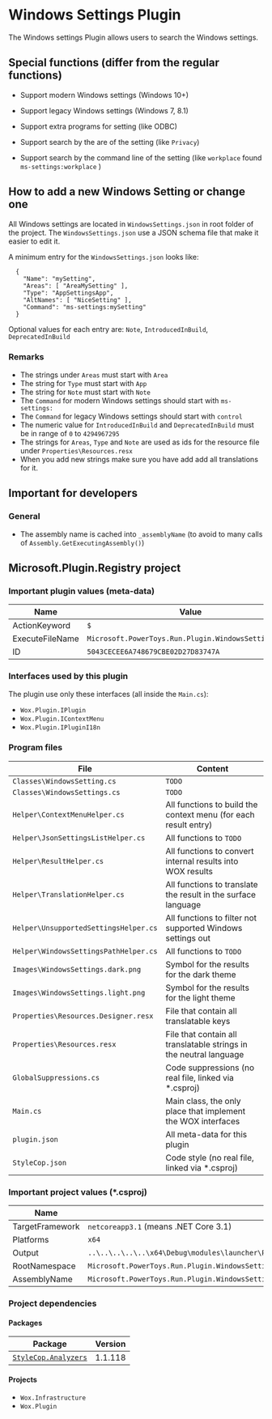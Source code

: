 # Windows Settings Plugin

The Windows settings Plugin allows users to search the Windows settings.

## Special functions (differ from the regular functions)

* Support modern Windows settings (Windows 10+)
* Support legacy Windows settings (Windows 7, 8.1)
* Support extra programs for setting (like ODBC)

* Support search by the are of the setting (like `Privacy`)
* Support search by the command line of the setting (like `workplace` found `ms-settings:workplace` )

## How to add a new Windows Setting or change one

All Windows settings are located in `WindowsSettings.json` in root folder of the project.
The `WindowsSettings.json` use a JSON schema file that make it easier to edit it.

A minimum entry for the `WindowsSettings.json` looks like:

```
  {
    "Name": "mySetting",
    "Areas": [ "AreaMySetting" ],
    "Type": "AppSettingsApp",
    "AltNames": [ "NiceSetting" ],
    "Command": "ms-settings:mySetting"
  }
```
Optional values for each entry are: `Note`, `IntroducedInBuild`, `DeprecatedInBuild`

### Remarks
* The strings under `Areas` must start with `Area`
* The string for `Type` must start with `App`
* The string for `Note` must start with `Note`
* The `Command` for modern Windows settings should start with `ms-settings:`
* The `Command` for legacy Windows settings should start with `control`
* The numeric value for `IntroducedInBuild` and  `DeprecatedInBuild` must be in range of `0` to `4294967295`
* The strings for `Areas`, `Type` and `Note` are used as ids for the resource file under `Properties\Resources.resx`
* When you add new strings make sure you have add add all translations for it.

## Important for developers

### General

* The assembly name is cached into `_assemblyName` (to avoid to many calls of `Assembly.GetExecutingAssembly()`)

## Microsoft.Plugin.Registry project

### Important plugin values (meta-data)

| Name            | Value                                                |
| --------------- | ---------------------------------------------------- |
| ActionKeyword   | `$`                                                  |
| ExecuteFileName | `Microsoft.PowerToys.Run.Plugin.WindowsSettings.dll` |
| ID              | `5043CECEE6A748679CBE02D27D83747A`                   |

### Interfaces used by this plugin

The plugin use only these interfaces (all inside the `Main.cs`):

* `Wox.Plugin.IPlugin`
* `Wox.Plugin.IContextMenu`
* `Wox.Plugin.IPluginI18n`

### Program files

| File                                  | Content                                                                  |
| ------------------------------------- | ------------------------------------------------------------------------ |
| `Classes\WindowsSetting.cs`           | `TODO`                                                                   |
| `Classes\WindowsSettings.cs`          | `TODO`                                                                   |
| `Helper\ContextMenuHelper.cs`         | All functions to build the context menu (for each result entry)          |
| `Helper\JsonSettingsListHelper.cs`    | All functions to `TODO`
| `Helper\ResultHelper.cs`              | All functions to convert internal results into WOX results               |
| `Helper\TranslationHelper.cs`         | All functions to translate the result in the surface language            |
| `Helper\UnsupportedSettingsHelper.cs` | All functions to filter not supported Windows settings out               |
| `Helper\WindowsSettingsPathHelper.cs` | All functions to `TODO`                                                  |
| `Images\WindowsSettings.dark.png`     | Symbol for the results for the dark theme                                |
| `Images\WindowsSettings.light.png`    | Symbol for the results for the light theme                               |
| `Properties\Resources.Designer.resx`  | File that contain all translatable keys                                  |
| `Properties\Resources.resx`           | File that contain all translatable strings in the neutral language       |
| `GlobalSuppressions.cs`               | Code suppressions (no real file, linked via *.csproj)                    |
| `Main.cs`                             | Main class, the only place that implement the WOX interfaces             |
| `plugin.json`                         | All meta-data for this plugin                                            |
| `StyleCop.json`                       | Code style (no real file, linked via *.csproj)                           |

### Important project values (*.csproj)

| Name            | Value                                                                                               |
| --------------- | --------------------------------------------------------------------------------------------------- |
| TargetFramework | `netcoreapp3.1` (means .NET Core 3.1)                                                               |
| Platforms       | `x64`                                                                                               |
| Output          | `..\..\..\..\..\x64\Debug\modules\launcher\Plugins\Microsoft.PowerToys.Run.Plugin.WindowsSettings\` |
| RootNamespace   | `Microsoft.PowerToys.Run.Plugin.WindowsSettings`                                                    |
| AssemblyName    | `Microsoft.PowerToys.Run.Plugin.WindowsSettings`                                                    |

### Project dependencies

#### Packages

| Package                                                                               | Version |
| ------------------------------------------------------------------------------------- | ------- |
| [`StyleCop.Analyzers`](https://github.com/DotNetAnalyzers/StyleCopAnalyzers)          | 1.1.118 |

#### Projects

* `Wox.Infrastructure`
* `Wox.Plugin`
